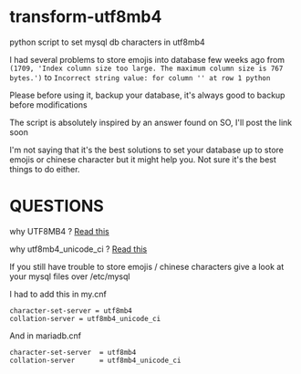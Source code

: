# transform-utf8mb4
python script to set mysql db characters in utf8mb4

I had several problems to store emojis into database few weeks ago
from 
``(1709, 'Index column size too large. The maximum column size is 767 bytes.')``
to 
``Incorrect string value: for column '' at row 1 python``

Please before using it, backup your database, it's always good to backup before modifications

The script is absolutely inspired by an answer found on SO, I'll post the link soon

I'm not saying that it's the best solutions to set your database up to store emojis or chinese character but it might help you. Not sure it's the best things to do either. 

# QUESTIONS 

why UTF8MB4 ? [Read this](http://stackoverflow.com/questions/30074492/what-is-the-difference-between-utf8mb4-and-utf8-charsets-in-mysql])

why utf8mb4_unicode_ci ? [Read this](http://stackoverflow.com/questions/766809/whats-the-difference-between-utf8-general-ci-and-utf8-unicode-ci/766996#7669960)


If you still have trouble to store emojis / chinese characters give a look at your mysql files over /etc/mysql

I had to add this in my.cnf

```
character-set-server = utf8mb4
collation-server = utf8mb4_unicode_ci
```
And in mariadb.cnf

```
character-set-server  = utf8mb4
collation-server      = utf8mb4_unicode_ci
```
